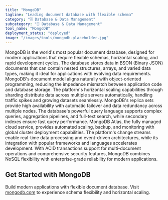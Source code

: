 ```yaml
---
title: "MongoDB"
tagline: "Leading document database with flexible schema"
category: "🗄️ Database & Data Management"
subcategory: "🗄️ Database & Data Management"
tool_name: "MongoDB"
deployment_status: "deployed"
image: "/images/tools/mongodb-placeholder.jpg"
---
```

MongoDB is the world's most popular document database, designed for modern applications that require flexible schemas, horizontal scaling, and rapid development cycles. The database stores data in BSON (Binary JSON) documents that can contain nested structures, arrays, and varied data types, making it ideal for applications with evolving data requirements. MongoDB's document model aligns naturally with object-oriented programming, reducing the impedance mismatch between application code and database storage. The platform's horizontal scaling capabilities through sharding distribute data across multiple servers automatically, handling traffic spikes and growing datasets seamlessly. MongoDB's replica sets provide high availability with automatic failover and data redundancy across multiple nodes. The database's powerful query language supports complex queries, aggregation pipelines, and full-text search, while secondary indexes ensure fast query performance. MongoDB Atlas, the fully managed cloud service, provides automated scaling, backup, and monitoring with global cluster deployment capabilities. The platform's change streams enable real-time data processing and event-driven architectures, while its integration with popular frameworks and languages accelerates development. With ACID transactions support for multi-document operations and comprehensive security features, MongoDB combines NoSQL flexibility with enterprise-grade reliability for modern applications.

## Get Started with MongoDB

Build modern applications with flexible document database. Visit [mongodb.com](https://www.mongodb.com) to experience schema flexibility and horizontal scaling.
